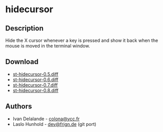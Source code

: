 hidecursor
==========

Description
-----------

Hide the X cursor whenever a key is pressed and show it back when the mouse
is moved in the terminal window.

Download
--------

* [st-hidecursor-0.5.diff](st-hidecursor-0.5.diff)
* [st-hidecursor-0.6.diff](st-hidecursor-0.6.diff)
* [st-hidecursor-0.7.diff](st-hidecursor-0.7.diff)
* [st-hidecursor-0.8.diff](st-hidecursor-0.8.diff)

Authors
-------

 * Ivan Delalande - <colona@ycc.fr>
 * Laslo Hunhold - <dev@frign.de> (git port)
